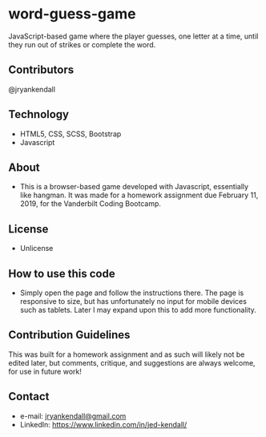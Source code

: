 # word-guess-game
JavaScript-based game where the player guesses, one letter at a time, until they run out of strikes or complete the word.

## Contributors
@jryankendall

## Technology
- HTML5, CSS, SCSS, Bootstrap
- Javascript

## About
- This is a browser-based game developed with Javascript, essentially like hangman. It was made for a homework assignment due February 11, 2019, for the Vanderbilt Coding Bootcamp.

## License
- Unlicense

## How to use this code
- Simply open the page and follow the instructions there. The page is responsive to size, but has unfortunately no input for mobile devices such as tablets. Later I may expand upon this to add more functionality.

## Contribution Guidelines
  This was built for a homework assignment and as such will likely not be edited later, but comments, critique, and suggestions are always welcome, for use in future work!
  
## Contact

- e-mail: jryankendall@gmail.com
- LinkedIn: https://www.linkedin.com/in/jed-kendall/
